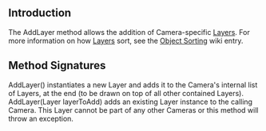 ## Introduction

The AddLayer method allows the addition of Camera-specific [Layers](/frb/docs/index.php?title=FlatRedBall.Graphics.Layer.md "FlatRedBall.Graphics.Layer"). For more information on how [Layers](/frb/docs/index.php?title=FlatRedBall.Graphics.Layer.md "FlatRedBall.Graphics.Layer") sort, see the [Object Sorting](/frb/docs/index.php?title=FlatRedBallXna:Tutorials:Object_Sorting.md "FlatRedBallXna:Tutorials:Object Sorting") wiki entry.

## Method Signatures

AddLayer() instantiates a new Layer and adds it to the Camera's internal list of Layers, at the end (to be drawn on top of all other contained Layers). AddLayer(Layer layerToAdd) adds an existing Layer instance to the calling Camera. This Layer cannot be part of any other Cameras or this method will throw an exception.
